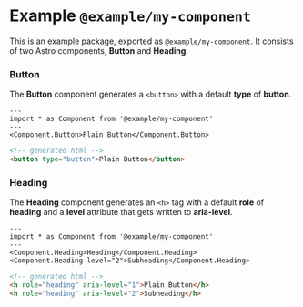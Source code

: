 # Example `@example/my-component`

This is an example package, exported as `@example/my-component`. It consists of two Astro components, **Button** and **Heading**.

### Button

The **Button** component generates a `<button>` with a default **type** of **button**.

```astro
---
import * as Component from '@example/my-component'
---
<Component.Button>Plain Button</Component.Button>
```

```html
<!-- generated html -->
<button type="button">Plain Button</button>
```

### Heading

The **Heading** component generates an `<h>` tag with a default **role** of **heading** and a **level** attribute that gets written to **aria-level**.

```astro
---
import * as Component from '@example/my-component'
---
<Component.Heading>Heading</Component.Heading>
<Component.Heading level="2">Subheading</Component.Heading>
```

```html
<!-- generated html -->
<h role="heading" aria-level="1">Plain Button</h>
<h role="heading" aria-level="2">Subheading</h>
```
